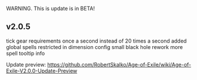 WARNING. This is update is in BETA!

## v2.0.5

tick gear requirements once a second instead of 20 times a second
added global spells restricted in dimension config
small black hole rework
more spell tooltip info

Update preview: https://github.com/RobertSkalko/Age-of-Exile/wiki/Age-of-Exile-V2.0.0-Update-Preview